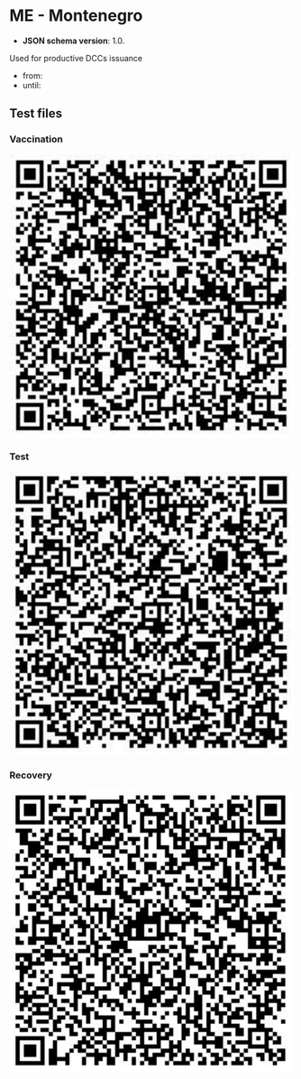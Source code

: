 # ME - Montenegro

* **JSON schema version**: 1.0.

Used for productive DCCs issuance
* from: 
* until:

## Test files

### Vaccination

![VAC](VAC_MEv2.png)

### Test

![TEST](TEST_MEv2.png)

### Recovery

![REC](REC_MEv2.png)


